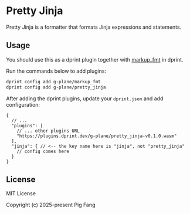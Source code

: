# Pretty Jinja

Pretty Jinja is a formatter that formats Jinja expressions and statements.

## Usage

You should use this as a dprint plugin together with [markup_fmt](https://github.com/g-plane/markup_fmt) in dprint.

Run the commands below to add plugins:

```bash
dprint config add g-plane/markup_fmt
dprint config add g-plane/pretty_jinja
```

After adding the dprint plugins, update your `dprint.json` and add configuration:

```jsonc
{
  // ...
  "plugins": [
    // ... other plugins URL
    "https://plugins.dprint.dev/g-plane/pretty_jinja-v0.1.0.wasm"
  ],
  "jinja": { // <-- the key name here is "jinja", not "pretty_jinja"
    // config comes here
  }
}
```

## License

MIT License

Copyright (c) 2025-present Pig Fang

